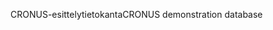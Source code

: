 <span data-ttu-id="cc8bf-101">CRONUS-esittelytietokanta</span><span class="sxs-lookup"><span data-stu-id="cc8bf-101">CRONUS demonstration database</span></span>
